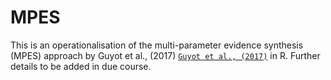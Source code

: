 # MPES

This is an operationalisation of the multi-parameter evidence synthesis (MPES) approach by Guyot et al., (2017) [`Guyot et al., (2017)`](https://pubmed.ncbi.nlm.nih.gov/27681990/) in R. Further details to be added in due course.

